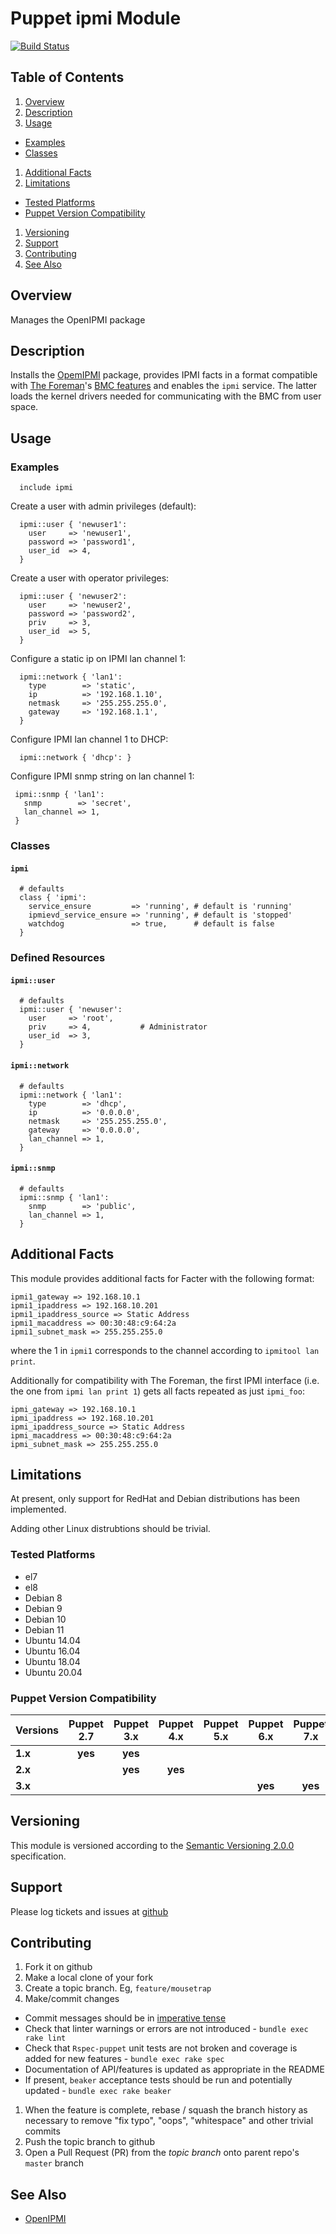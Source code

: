 # Puppet ipmi Module

[![Build Status](https://travis-ci.org/jhoblitt/puppet-ipmi.png)](https://travis-ci.org/jhoblitt/puppet-ipmi)

## Table of Contents

1. [Overview](#overview)
1. [Description](#description)
1. [Usage](#usage)
  * [Examples](#examples)
  * [Classes](#classes)
1. [Additional Facts](#additional-facts)
1. [Limitations](#limitations)
  * [Tested Platforms](#tested-platforms)
  * [Puppet Version Compatibility](#puppet-version-compatibility)
1. [Versioning](#versioning)
1. [Support](#support)
1. [Contributing](#contributing)
1. [See Also](#see-also)

## Overview

Manages the OpenIPMI package

## Description

Installs the [OpemIPMI](http://openipmi.sourceforge.net/) package,
provides IPMI facts in a format compatible with
[The Foreman](https://www.theforeman.org)'s
[BMC features](https://www.theforeman.org/manuals/latest/index.html#4.3.3BMC)
and enables the `ipmi` service. The latter loads the kernel drivers
needed for communicating with the BMC from user space.

## Usage

### Examples

```puppet
  include ipmi
```

Create a user with admin privileges (default):

```puppet
  ipmi::user { 'newuser1':
    user     => 'newuser1',
    password => 'password1',
    user_id  => 4,
  }
```

Create a user with operator privileges:

```puppet
  ipmi::user { 'newuser2':
    user     => 'newuser2',
    password => 'password2',
    priv     => 3,
    user_id  => 5,
  }
```

Configure a static ip on IPMI lan channel 1:

```puppet
  ipmi::network { 'lan1':
    type        => 'static',
    ip          => '192.168.1.10',
    netmask     => '255.255.255.0',
    gateway     => '192.168.1.1',
  }
```

Configure IPMI lan channel 1 to DHCP:

```puppet
  ipmi::network { 'dhcp': }
```

Configure IPMI snmp string on lan channel 1:

```puppet
 ipmi::snmp { 'lan1':
   snmp        => 'secret',
   lan_channel => 1,
 }
```

### Classes

#### `ipmi`

```puppet
  # defaults
  class { 'ipmi':
    service_ensure         => 'running', # default is 'running'
    ipmievd_service_ensure => 'running', # default is 'stopped'
    watchdog               => true,      # default is false
  }
```

### Defined Resources

#### `ipmi::user`

```puppet
  # defaults
  ipmi::user { 'newuser':
    user     => 'root',
    priv     => 4,           # Administrator
    user_id  => 3,
  }
```

#### `ipmi::network`

```puppet
  # defaults
  ipmi::network { 'lan1':
    type        => 'dhcp',
    ip          => '0.0.0.0',
    netmask     => '255.255.255.0',
    gateway     => '0.0.0.0',
    lan_channel => 1,
  }
```

#### `ipmi::snmp`

```puppet
  # defaults
  ipmi::snmp { 'lan1':
    snmp        => 'public',
    lan_channel => 1,
  }
```

## Additional Facts

This module provides additional facts for Facter with the following
format:

```text
ipmi1_gateway => 192.168.10.1
ipmi1_ipaddress => 192.168.10.201
ipmi1_ipaddress_source => Static Address
ipmi1_macaddress => 00:30:48:c9:64:2a
ipmi1_subnet_mask => 255.255.255.0
```

where the 1 in `ipmi1` corresponds to the channel according to
`ipmitool lan print`.

Additionally for compatibility with The Foreman, the first IPMI
interface (i.e. the one from `ipmi lan print 1`) gets all facts
repeated as just `ipmi_foo`:

```text
ipmi_gateway => 192.168.10.1
ipmi_ipaddress => 192.168.10.201
ipmi_ipaddress_source => Static Address
ipmi_macaddress => 00:30:48:c9:64:2a
ipmi_subnet_mask => 255.255.255.0
```

## Limitations

At present, only support for RedHat and Debian distributions
has been implemented.

Adding other Linux distrubtions should be trivial.

### Tested Platforms

* el7
* el8
* Debian 8
* Debian 9
* Debian 10
* Debian 11
* Ubuntu 14.04
* Ubuntu 16.04
* Ubuntu 18.04
* Ubuntu 20.04

### Puppet Version Compatibility

Versions | Puppet 2.7 | Puppet 3.x | Puppet 4.x | Puppet 5.x | Puppet 6.x | Puppet 7.x
:--------|:----------:|:----------:|:----------:|:----------:|:----------:|:----------:|
**1.x**  | **yes**    | **yes**    |            |            |            |            |
**2.x**  |            | **yes**    | **yes**    |            |            |            |
**3.x**  |            |            |            |            | **yes**    | **yes**    |

## Versioning

This module is versioned according to the [Semantic Versioning
2.0.0](http://semver.org/spec/v2.0.0.html) specification.

## Support

Please log tickets and issues at
[github](https://github.com/jhoblitt/puppet-ipmi/issues)

## Contributing

1. Fork it on github
1. Make a local clone of your fork
1. Create a topic branch.  Eg, `feature/mousetrap`
1. Make/commit changes
  * Commit messages should be in [imperative tense](http://git-scm.com/book/ch5-2.html)
  * Check that linter warnings or errors are not introduced - `bundle exec rake lint`
  * Check that `Rspec-puppet` unit tests are not broken and coverage is added for new
    features - `bundle exec rake spec`
  * Documentation of API/features is updated as appropriate in the README
  * If present, `beaker` acceptance tests should be run and potentially
    updated - `bundle exec rake beaker`
1. When the feature is complete, rebase / squash the branch history as
   necessary to remove "fix typo", "oops", "whitespace" and other trivial commits
1. Push the topic branch to github
1. Open a Pull Request (PR) from the *topic branch* onto parent repo's `master` branch

## See Also

* [OpenIPMI](http://openipmi.sourceforge.net/)
